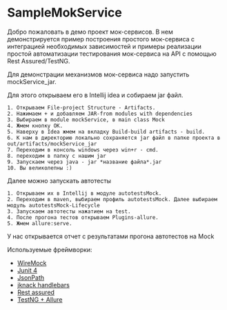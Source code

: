 # SampleMokService

Добро пожаловать в демо проект мок-сервисов. В нем демонстрируется пример построения простого мок-сервиса с интеграцией необходимых зависимостей и примеры реализации простой автоматизации тестирования мок-сервиса на API с помощью Rest Assured/TestNG.

Для демонстрации механизмов мок-сервиса надо запустить mockService_jar. 

Для этого открываем его в Intellij idea и собираем jar файл.

```
1. Открываем File-project Structure - Artifacts.
2. Нажимаем + и добавляем JAR-from modules with dependencies
3. Выбираем в module mockService, в main class Mock
4. Жмем кнопку ОК.
5. Наверху в Idea жмем на вкладку Build-build artifacts - build.
6. К нам в директорию локально сохраняется jar файл в папке проекта в out/artifacts/mockService_jar
7. Переходим в консоль windows через win+r - cmd. 
8. переходим в папку с нашим jar 
9. Запускаем через java - jar *название файла*.jar
10. Вы великолепны :)
```


Далее можно запускать автотесты

```
1. Открываем их в Intellij в модуле autotestsMock.
2. Переходим в maven, выбираем профиль autotestsMock. Далее выбираем модуль autotestsMock-Lifecycle
3. Запускаем автотесты нажатием на test.
4. После прогона тестов открываем Plugins-allure. 
5. Жмем allure:serve. 
```


У нас открывается отчет с результатами прогона автотестов на Mock



Используемые фреймворки:
- [WireMock](https://wiremock.org/docs/)
- [Junit 4](https://wiremock.org/docs/junit-extensions/)
- [JsonPath](https://www.baeldung.com/guide-to-jayway-jsonpath)
- [jknack handlebars](https://github.com/jknack/handlebars.java)
- [Rest assured](https://rest-assured.io/)
- [TestNG + Allure](https://docs.qameta.io/allure-report/frameworks/java/testng)
